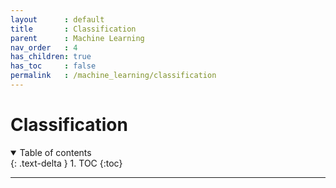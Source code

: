 ```yaml
---
layout      : default
title       : Classification
parent		: Machine Learning
nav_order   : 4
has_children: true
has_toc     : false
permalink   : /machine_learning/classification
---
```


# Classification

<details open markdown="block">
  <summary>Table of contents</summary>
  {: .text-delta }
  1. TOC
  {:toc}
</details>

---
